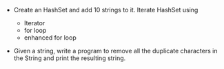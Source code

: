 - Create an HashSet and add 10 strings to it. Iterate HashSet using
  - Iterator
  - for loop
  - enhanced for loop

- Given a string, write a program to remove all the duplicate characters in the String and print the resulting string.
